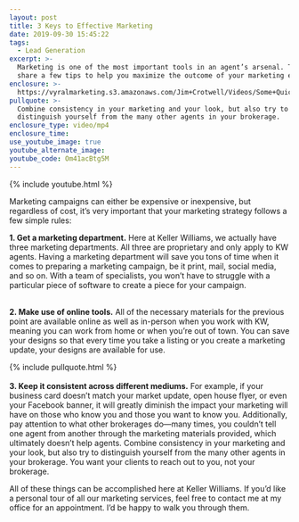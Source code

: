 ```yaml
---
layout: post
title: 3 Keys to Effective Marketing
date: 2019-09-30 15:45:22
tags:
  - Lead Generation
excerpt: >-
  Marketing is one of the most important tools in an agent’s arsenal. Today I’ll
  share a few tips to help you maximize the outcome of your marketing efforts.
enclosure: >-
  https://vyralmarketing.s3.amazonaws.com/Jim+Crotwell/Videos/Some+Quick+Marketing+Tips.mp4
pullquote: >-
  Combine consistency in your marketing and your look, but also try to
  distinguish yourself from the many other agents in your brokerage.
enclosure_type: video/mp4
enclosure_time:
use_youtube_image: true
youtube_alternate_image:
youtube_code: Om41acBtg5M
---
```


{% include youtube.html %}

Marketing campaigns can either be expensive or inexpensive, but regardless of cost, it’s very important that your marketing strategy follows a few simple rules:

**1\. Get a marketing department.** Here at Keller Williams, we actually have three marketing departments. All three are proprietary and only apply to KW agents. Having a marketing department will save you tons of time when it comes to preparing a marketing campaign, be it print, mail, social media, and so on. With a team of specialists, you won’t have to struggle with a particular piece of software to create a piece for your campaign.

<br>**2\. Make use of online tools.** All of the necessary materials for the previous point are available online as well as in-person when you work with KW, meaning you can work from home or when you’re out of town. You can save your designs so that every time you take a listing or you create a marketing update, your designs are available for use.

{% include pullquote.html %}<br><br>**3\. Keep it consistent across different mediums.** For example, if your business card doesn’t match your market update, open house flyer, or even your Facebook banner, it will greatly diminish the impact your marketing will have on those who know you and those you want to know you. Additionally, pay attention to what other brokerages do—many times, you couldn’t tell one agent from another through the marketing materials provided, which ultimately doesn’t help agents. Combine consistency in your marketing and your look, but also try to distinguish yourself from the many other agents in your brokerage. You want your clients to reach out to you, not your brokerage.

All of these things can be accomplished here at Keller Williams. If you’d like a personal tour of all our marketing services, feel free to contact me at my office for an appointment. I’d be happy to walk you through them.<br>&nbsp;

&nbsp;